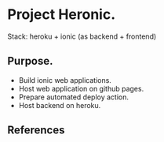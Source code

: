 # Project Heronic.
Stack: heroku + ionic (as backend + frontend)

## Purpose.

- Build ionic web applications.
- Host web application on github pages.
- Prepare automated deploy action.
- Host backend on heroku.

##

## References
